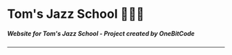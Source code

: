 # Tom's Jazz School 🎷🎶🎺
##### Website for Tom's Jazz School - Project created by OneBitCode
----------
